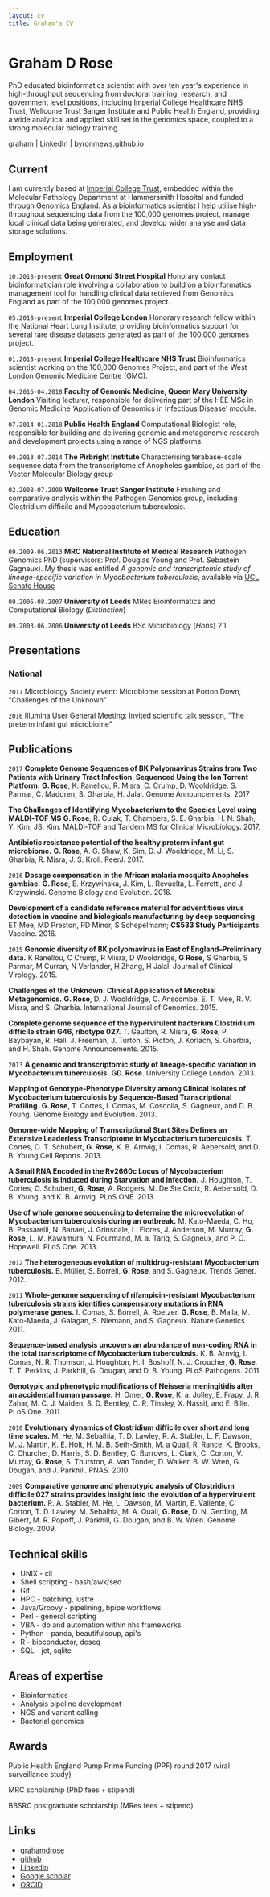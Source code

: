 ```yaml
---
layout: cv
title: Graham's CV
---
```

# Graham D Rose
PhD educated bioinformatics scientist with over ten year's experience in high-throughput sequencing from doctoral training, research, and government level positions, including Imperial College Healthcare NHS Trust, Wellcome Trust Sanger Institute and Public Health England, providing a wide analytical and applied skill set in the genomics space, coupled to a strong molecular biology training.

<div id="webaddress">
<i class="fa fa-envelope"></i> <a href="mailto:grahamdrose@gmail.com">graham</a>
|
<i class="fa fa-linkedin"></i> <a href="https://uk.linkedin.com/in/graham-rose-033a9829">LinkedIn</a>
|
<i class="fa fa-github"></i> <a href="https://byronmews.github.io">byronmews.github.io</a>
</div>


## Current

I am currently based at [Imperial College Trust](https://www.imperial.nhs.uk/research/about-our-research/genomic-medicine/), embedded within the Molecular Pathology Department at Hammersmith Hospital and funded through [Genomics England](https://www.genomicsengland.co.uk/the-100000-genomes-project/). As a bioinformatics scientist I help utilise high-throughput sequencing data from the 100,000 genomes project, manage local clinical data being generated, and develop wider analyse and data storage solutions.

## Employment

`10.2018-present`
__Great Ormond Street Hospital__ Honorary contact bioinformatician role involving a collaboration to build on a bioinformatics management tool for handling clinical data retrieved from Genomics England as part of the 100,000 genomes project.

`05.2018-present`
__Imperial College London__ Honorary research fellow within the National Heart Lung Institute, providing bioinformatics support for several rare disease datasets generated as part of the 100,000 genomes project.

`01.2018-present`
__Imperial College Healthcare NHS Trust__ Bioinformatics scientist working on the 100,000 Genomes Project, and part of the West London Genomic Medicine Centre (GMC).

`04.2016-04.2018`
__Faculty of Genomic Medicine, Queen Mary University London__ Visiting lecturer, responsible for delivering part of the HEE MSc in Genomic Medicine ‘Application of Genomics in Infectious Disease’ module.

`07.2014-01.2018`
__Public Health England__ Computational Biologist role, responsible for building and delivering genomic and metagenomic research and development projects using a range of NGS platforms.

`09.2013-07.2014`
__The Pirbright Institute__ Characterising terabase-scale sequence data from the transcriptome of Anopheles gambiae, as part of the Vector Molecular Biology group

`02.2008-07.2009`
__Wellcome Trust Sanger Institute__ Finishing and comparative analysis within the Pathogen Genomics group, including Clostridium difficile and Mycobacterium
tuberculosis. 

## Education

`09.2009-06.2013`
__MRC National Institute of Medical Research__ Pathogen Genomics PhD (supervisors: Prof. Douglas Young and Prof. Sebastein Gagneux). My thesis was entitled _A genomic and transcriptomic study of lineage-specific variation in Mycobacterium tuberculosis_, available via [UCL Senate House](http://discovery.ucl.ac.uk/1397251/)                                    

`09.2006-08.2007`
__University of Leeds__ MRes Bioinformatics and Computational Biology (_Distinction_)

`09.2003-06.2006`
__University of Leeds__ BSc Microbiology (_Hons_) 2.1

## Presentations

### National

`2017`
Microbiology Society event: Microbiome session at Porton Down, "Challenges of the Unknown"

`2016`
Illumina User General Meeting: Invited scientific talk session, "The preterm infant gut microbiome"


## Publications

<!-- ### Journals -->
`2017`
__Complete Genome Sequences of BK Polyomavirus Strains from Two Patients with Urinary Tract Infection, Sequenced Using the Ion Torrent Platform.__
__G. Rose__, K. Ranellou, R. Misra, C. Crump, D. Wooldridge, S. Parmar, C. Maddren, S. Gharbia, H.  Jalal. Genome Announcements. 2017

__The Challenges of Identifying Mycobacterium to the Species Level using MALDI‐TOF MS__
__G. Rose__, R. Culak, T. Chambers, S. E. Gharbia, H. N. Shah, Y. Kim, JS. Kim.  MALDI‐TOF and Tandem MS for Clinical Microbiology. 2017.

__Antibiotic resistance potential of the healthy preterm infant gut microbiome.__
__G. Rose__, A. G. Shaw, K. Sim, D. J. Wooldridge, M. Li, S. Gharbia, R. Misra, J. S. Kroll. PeerJ. 2017.

`2016`
__Dosage compensation in the African malaria mosquito Anopheles gambiae.__
__G. Rose__, E. Krzywinska, J. Kim, L. Revuelta, L. Ferretti, and J. Krzywinski. Genome Biology and Evolution. 2016.

__Development of a candidate reference material for adventitious virus detection in vaccine and biologicals manufacturing by deep sequencing__. ET Mee, MD Preston, PD Minor, S Schepelmann; __CS533 Study Participants__. Vaccine. 2016.

`2015`
__Genomic diversity of BK polyomavirus in East of England–Preliminary data.__
K Ranellou, C Crump, R Misra, D Wooldridge, __G Rose__, S Gharbia, S Parmar, M Curran, N Verlander, H Zhang, H Jalal. Journal of Clinical Virology. 2015.

__Challenges of the Unknown: Clinical Application of Microbial Metagenomics.__
__G. Rose__, D. J. Wooldridge, C. Anscombe, E. T. Mee, R. V. Misra, and S. Gharbia. International Journal of Genomics. 2015.

__Complete genome sequence of the hypervirulent bacterium Clostridium difficile strain G46, ribotype 027.__
T. Gaulton, R. Misra, __G. Rose__, P. Baybayan, R. Hall, J. Freeman, J. Turton, S. Picton, J. Korlach, S. Gharbia, and H. Shah. Genome Announcements. 2015.

`2013`
__A genomic and transcriptomic study of lineage-specific variation in Mycobacterium tuberculosis.__
__GD. Rose__. University College London. 2013.

__Mapping of Genotype-Phenotype Diversity among Clinical Isolates of Mycobacterium tuberculosis by Sequence-Based Transcriptional Profiling.__
__G. Rose__, T. Cortes, I. Comas, M. Coscolla, S. Gagneux, and D. B. Young. Genome Biology and Evolution. 2013.

__Genome-wide Mapping of Transcriptional Start Sites Defines an Extensive Leaderless Transcriptome in Mycobacterium tuberculosis.__
T. Cortes, O. T. Schubert, __G. Rose__, K. B. Arnvig, I. Comas, R. Aebersold, and D. B. Young Cell Reports. 2013.

__A Small RNA Encoded in the Rv2660c Locus of Mycobacterium tuberculosis is Induced during Starvation and Infection.__
J. Houghton, T. Cortes, O. Schubert, __G. Rose__, A. Rodgers, M. De Ste Croix, R. Aebersold, D. B. Young, and K. B. Arnvig. PLoS ONE. 2013.

__Use of whole genome sequencing to determine the microevolution of Mycobacterium tuberculosis during an outbreak.__
M. Kato-Maeda, C. Ho, B. Passarelli, N. Banaei, J. Grinsdale, L. Flores, J. Anderson, M. Murray, __G. Rose__, L. M. Kawamura, N. Pourmand, M. a. Tariq, S. Gagneux, and P. C. Hopewell. PLoS One. 2013.

`2012`
__The heterogeneous evolution of multidrug-resistant Mycobacterium tuberculosis.__
B. Müller, S. Borrell, __G. Rose__, and S. Gagneux. Trends Genet. 2012.

`2011`
__Whole-genome sequencing of rifampicin-resistant Mycobacterium tuberculosis strains identifies compensatory mutations in RNA polymerase genes.__
I. Comas, S. Borrell, A. Roetzer, __G. Rose__, B. Malla, M. Kato-Maeda, J. Galagan, S. Niemann, and S. Gagneux. Nature Genetics 2011.

__Sequence-based analysis uncovers an abundance of non-coding RNA in the total transcriptome of Mycobacterium tuberculosis.__
K. B. Arnvig, I. Comas, N. R. Thomson, J. Houghton, H. I. Boshoff, N. J. Croucher, __G. Rose__, T. T. Perkins, J. Parkhill, G. Dougan, and D. B. Young. PLoS Pathogens. 2011.

__Genotypic and phenotypic modifications of Neisseria meningitidis after an accidental human passage.__
H. Omer, __G. Rose__, K. a. Jolley, E. Frapy, J. R. Zahar, M. C. J. Maiden, S. D. Bentley, C. R. Tinsley, X. Nassif, and E. Bille. PLoS One. 2011.

`2010`
__Evolutionary dynamics of Clostridium difficile over short and long time scales.__
M. He, M. Sebaihia, T. D. Lawley, R. A. Stabler, L. F. Dawson, M. J. Martin, K. E. Holt, H. M. B. Seth-Smith, M. a Quail, R. Rance, K. Brooks, C. Churcher, D. Harris, S. D. Bentley, C. Burrows, L. Clark, C. Corton, V. Murray, __G. Rose__, S. Thurston, A. van Tonder, D. Walker, B. W. Wren, G. Dougan, and J. Parkhill. PNAS. 2010.

`2009`
__Comparative genome and phenotypic analysis of Clostridium difficile 027 strains provides insight into the evolution of a hypervirulent bacterium.__
R. A. Stabler, M. He, L. Dawson, M. Martin, E. Valiente, C. Corton, T. D. Lawley, M. Sebaihia, M. A. Quail, __G. Rose__, D. N. Gerding, M. Gibert, M. R. Popoff, J. Parkhill, G. Dougan, and B. W. Wren. Genome Biology. 2009.



## Technical skills

* UNIX - cli
* Shell scripting - bash/awk/sed
* Git
* HPC - batching, lustre
* Java/Groovy - pipelining, bpipe workflows
* Perl - general scripting
* VBA - db and automation within nhs frameworks
* Python - panda, beautifulsoup, api's
* R - bioconductor, deseq
* SQL - jet, sqlite


## Areas of expertise
* Bioinformatics
* Analysis pipeline development
* NGS and variant calling
* Bacterial genomics


## Awards

Public Health England Pump Prime Funding (PPF) round 2017 (viral surveillance study)

MRC scholarship (PhD fees + stipend)

BBSRC postgraduate scholarship (MRes fees + stipend)


## Links

<!-- fa are fontawesome, ai are academicons -->
* <i class="fa fa-envelope"></i> <a href="mailto:grahamdrose@gmail.com">grahamdrose</a><br />
* <i class="fa fa-github"></i> <a href="http://github.com/byronmews">github</a><br />
* <i class="fa fa-linkedin"></i> <a href="https://www.linkedin.com/in/graham-rose-033a9829/">LinkedIn</a>
* <i class="ai ai-google-scholar"></i> <a href="http://scholar.google.com/citations?user=TIkDO_cAAAAJ&hl=en">Google scholar</a>
* <i class="ai ai-orcid"></i> <a href="https://orcid.org/0000-0002-5097-5426">ORCID</a>

<!-- ### Footer

Last updated: Sep 2018 -->
